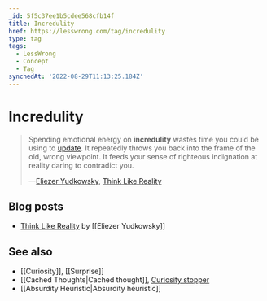 ```yaml
---
_id: 5f5c37ee1b5cdee568cfb14f
title: Incredulity
href: https://lesswrong.com/tag/incredulity
type: tag
tags:
  - LessWrong
  - Concept
  - Tag
synchedAt: '2022-08-29T11:13:25.184Z'
---
```

# Incredulity

> Spending emotional energy on **incredulity** wastes time you could be using to [update](https://wiki.lesswrong.com/wiki/Update). It repeatedly throws you back into the frame of the old, wrong viewpoint. It feeds your sense of righteous indignation at reality daring to contradict you.
> 
> —[Eliezer Yudkowsky](https://wiki.lesswrong.com/wiki/Eliezer_Yudkowsky), [Think Like Reality](http://lesswrong.com/lw/hs/think_like_reality/)

Blog posts
----------

*   [Think Like Reality](http://lesswrong.com/lw/hs/think_like_reality/) by [[Eliezer Yudkowsky]]

See also
--------

*   [[Curiosity]], [[Surprise]]
*   [[Cached Thoughts|Cached thought]], [Curiosity stopper](https://wiki.lesswrong.com/wiki/Curiosity_stopper)
*   [[Absurdity Heuristic|Absurdity heuristic]]